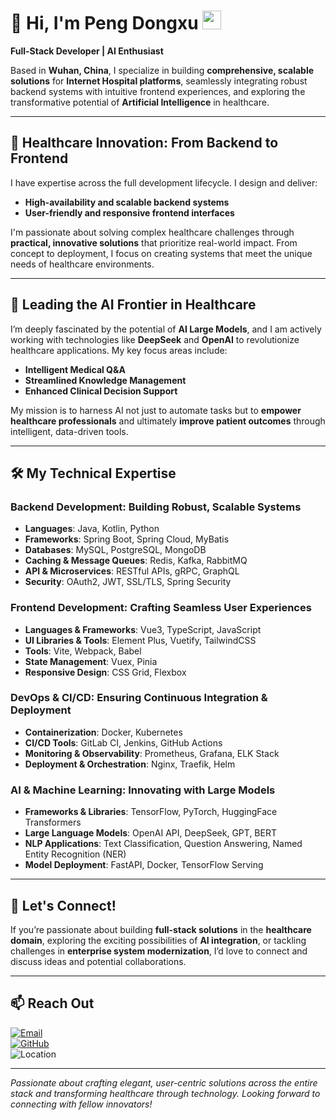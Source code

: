 # 👋 Hi, I'm Peng Dongxu <img src="https://raw.githubusercontent.com/MartinHeinz/MartinHeinz/master/wave.gif" width="30px">

**Full-Stack Developer | AI Enthusiast**

Based in **Wuhan, China**, I specialize in building **comprehensive, scalable solutions** for **Internet Hospital platforms**, seamlessly integrating robust backend systems with intuitive frontend experiences, and exploring the transformative potential of **Artificial Intelligence** in healthcare.

---

## 🏥 Healthcare Innovation: From Backend to Frontend

I have expertise across the full development lifecycle. I design and deliver:

- **High-availability and scalable backend systems**  
- **User-friendly and responsive frontend interfaces**

I'm passionate about solving complex healthcare challenges through **practical, innovative solutions** that prioritize real-world impact. From concept to deployment, I focus on creating systems that meet the unique needs of healthcare environments.

---

## 🧠 Leading the AI Frontier in Healthcare

I’m deeply fascinated by the potential of **AI Large Models**, and I am actively working with technologies like **DeepSeek** and **OpenAI** to revolutionize healthcare applications. My key focus areas include:

- **Intelligent Medical Q&A**  
- **Streamlined Knowledge Management**  
- **Enhanced Clinical Decision Support**  

My mission is to harness AI not just to automate tasks but to **empower healthcare professionals** and ultimately **improve patient outcomes** through intelligent, data-driven tools.

---

## 🛠️ My Technical Expertise

### **Backend Development: Building Robust, Scalable Systems**  
- **Languages**: Java, Kotlin, Python  
- **Frameworks**: Spring Boot, Spring Cloud, MyBatis  
- **Databases**: MySQL, PostgreSQL, MongoDB  
- **Caching & Message Queues**: Redis, Kafka, RabbitMQ  
- **API & Microservices**: RESTful APIs, gRPC, GraphQL  
- **Security**: OAuth2, JWT, SSL/TLS, Spring Security

### **Frontend Development: Crafting Seamless User Experiences**  
- **Languages & Frameworks**: Vue3, TypeScript, JavaScript  
- **UI Libraries & Tools**: Element Plus, Vuetify, TailwindCSS  
- **Tools**: Vite, Webpack, Babel  
- **State Management**: Vuex, Pinia  
- **Responsive Design**: CSS Grid, Flexbox

### **DevOps & CI/CD: Ensuring Continuous Integration & Deployment**  
- **Containerization**: Docker, Kubernetes  
- **CI/CD Tools**: GitLab CI, Jenkins, GitHub Actions  
- **Monitoring & Observability**: Prometheus, Grafana, ELK Stack  
- **Deployment & Orchestration**: Nginx, Traefik, Helm

### **AI & Machine Learning: Innovating with Large Models**  
- **Frameworks & Libraries**: TensorFlow, PyTorch, HuggingFace Transformers  
- **Large Language Models**: OpenAI API, DeepSeek, GPT, BERT  
- **NLP Applications**: Text Classification, Question Answering, Named Entity Recognition (NER)  
- **Model Deployment**: FastAPI, Docker, TensorFlow Serving

---

## 💬 Let's Connect!

If you’re passionate about building **full-stack solutions** in the **healthcare domain**, exploring the exciting possibilities of **AI integration**, or tackling challenges in **enterprise system modernization**, I’d love to connect and discuss ideas and potential collaborations.

---

## 📫 Reach Out

[![Email](https://img.shields.io/badge/Email-pengpdx@gmail.com-D14836?style=flat-square&logo=gmail&logoColor=white)](mailto:pengpdx@gmail.com)  
[![GitHub](https://img.shields.io/badge/GitHub-@pengdongxu-181717?style=flat-square&logo=github)](https://github.com/pengdongxu)  
![Location](https://img.shields.io/badge/Location-Wuhan,%20China-007ACC?style=flat-square&logo=googlemaps&logoColor=white)

---

*Passionate about crafting elegant, user-centric solutions across the entire stack and transforming healthcare through technology. Looking forward to connecting with fellow innovators!*
